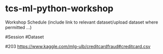# tcs-ml-python-workshop
Workshop Schedule (include link to relevant dataset/upload dataset where permitted ...) 

#Session           #Dataset

#203                https://www.kaggle.com/mlg-ulb/creditcardfraud#creditcard.csv
